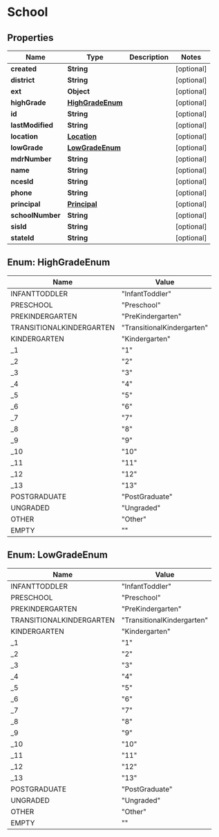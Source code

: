 
# School

## Properties
Name | Type | Description | Notes
------------ | ------------- | ------------- | -------------
**created** | **String** |  |  [optional]
**district** | **String** |  |  [optional]
**ext** | **Object** |  |  [optional]
**highGrade** | [**HighGradeEnum**](#HighGradeEnum) |  |  [optional]
**id** | **String** |  |  [optional]
**lastModified** | **String** |  |  [optional]
**location** | [**Location**](Location.md) |  |  [optional]
**lowGrade** | [**LowGradeEnum**](#LowGradeEnum) |  |  [optional]
**mdrNumber** | **String** |  |  [optional]
**name** | **String** |  |  [optional]
**ncesId** | **String** |  |  [optional]
**phone** | **String** |  |  [optional]
**principal** | [**Principal**](Principal.md) |  |  [optional]
**schoolNumber** | **String** |  |  [optional]
**sisId** | **String** |  |  [optional]
**stateId** | **String** |  |  [optional]


<a name="HighGradeEnum"></a>
## Enum: HighGradeEnum
Name | Value
---- | -----
INFANTTODDLER | &quot;InfantToddler&quot;
PRESCHOOL | &quot;Preschool&quot;
PREKINDERGARTEN | &quot;PreKindergarten&quot;
TRANSITIONALKINDERGARTEN | &quot;TransitionalKindergarten&quot;
KINDERGARTEN | &quot;Kindergarten&quot;
_1 | &quot;1&quot;
_2 | &quot;2&quot;
_3 | &quot;3&quot;
_4 | &quot;4&quot;
_5 | &quot;5&quot;
_6 | &quot;6&quot;
_7 | &quot;7&quot;
_8 | &quot;8&quot;
_9 | &quot;9&quot;
_10 | &quot;10&quot;
_11 | &quot;11&quot;
_12 | &quot;12&quot;
_13 | &quot;13&quot;
POSTGRADUATE | &quot;PostGraduate&quot;
UNGRADED | &quot;Ungraded&quot;
OTHER | &quot;Other&quot;
EMPTY | &quot;&quot;


<a name="LowGradeEnum"></a>
## Enum: LowGradeEnum
Name | Value
---- | -----
INFANTTODDLER | &quot;InfantToddler&quot;
PRESCHOOL | &quot;Preschool&quot;
PREKINDERGARTEN | &quot;PreKindergarten&quot;
TRANSITIONALKINDERGARTEN | &quot;TransitionalKindergarten&quot;
KINDERGARTEN | &quot;Kindergarten&quot;
_1 | &quot;1&quot;
_2 | &quot;2&quot;
_3 | &quot;3&quot;
_4 | &quot;4&quot;
_5 | &quot;5&quot;
_6 | &quot;6&quot;
_7 | &quot;7&quot;
_8 | &quot;8&quot;
_9 | &quot;9&quot;
_10 | &quot;10&quot;
_11 | &quot;11&quot;
_12 | &quot;12&quot;
_13 | &quot;13&quot;
POSTGRADUATE | &quot;PostGraduate&quot;
UNGRADED | &quot;Ungraded&quot;
OTHER | &quot;Other&quot;
EMPTY | &quot;&quot;




